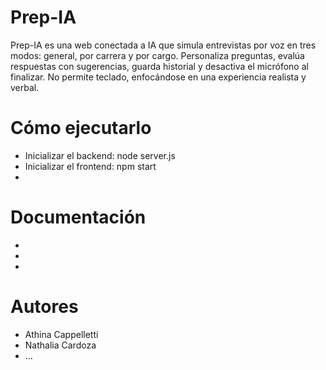 # Prep-IA
Prep-IA es una web conectada a IA que simula entrevistas por voz en tres modos: general, por carrera y por cargo. Personaliza preguntas, evalúa respuestas con sugerencias, guarda historial y desactiva el micrófono al finalizar. No permite teclado, enfocándose en una experiencia realista y verbal.

# Cómo ejecutarlo
- Inicializar el backend: node server.js
- Inicializar el frontend: npm start
-

# Documentación
-
-
-

# Autores
- Athina Cappelletti
- Nathalia Cardoza
- ...
